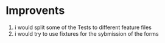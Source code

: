 
# Improvents

1. i would split some of the Tests to different feature files
2. i would try to use fixtures for the sybmission of the forms